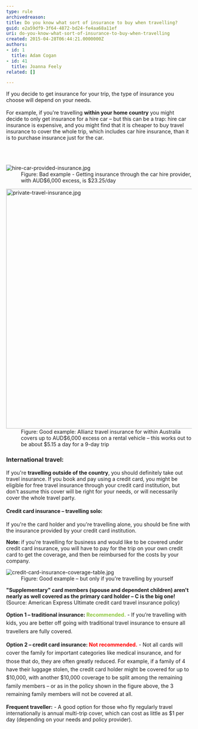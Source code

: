 ```yaml
---
type: rule
archivedreason: 
title: Do you know what sort of insurance to buy when travelling?
guid: e2a59df9-3f64-4872-bd24-fe4aa68a11ef
uri: do-you-know-what-sort-of-insurance-to-buy-when-travelling
created: 2015-04-28T06:44:21.0000000Z
authors:
- id: 1
  title: Adam Cogan
- id: 41
  title: Joanna Feely
related: []

---
```



If you decide to get insurance for your trip, the type of insurance you choose will depend on your needs. <br><br>For example, if you're travelling <strong>within your home country</strong> you might decide to only get insurance for a hire car – but this can be a trap&#58; hire car insurance is expensive, and you might find that it is cheaper to buy travel insurance to cover the whole trip, which includes car hire insurance, than it is to purchase insurance just for the car.&#160;<br><br>
<br><excerpt class='endintro'></excerpt><br>
<dl class="badImage"><dt><img src="/PublishingImages/53a2eb_hire-car-provided-insurance.jpg" alt="hire-car-provided-insurance.jpg" data-pin-nopin="true" /> </dt><dd> Figure&#58; Bad example - Getting insurance through the car hire provider, with AUD$6,000 excess, is $23.25/day</dd></dl><dl class="goodImage"><dt><img src="/PublishingImages/575bdf_private-travel-insurance.jpg" alt="private-travel-insurance.jpg" style="width&#58;650px;" /></dt><dt></dt><dd> Figure&#58; Good example&#58; Allianz travel insurance for within Australia covers up to AUD$6,000 excess on a rental vehicle – this works out to be about $5.15 a day for a 9-day trip</dd></dl><h3>International travel&#58;</h3><p>If you're <strong>travelling outside of the country</strong>, you should definitely take out travel insurance. If you book and pay using a credit card, you might be eligible for free travel insurance through your credit card institution, but don't assume this cover will be right for your needs, or will necessarily cover the whole travel party.</p><h4>Credit card insurance – travelling solo&#58;</h4><p>If you're the card holder and you're travelling alone, you should be fine with the insurance provided by your credit card institution.</p><p><strong>Note&#58; </strong>if you're travelling for business and would like to be covered under credit card insurance, you will have to pay for the trip on your own credit card to get the coverage, and then be reimbursed for the costs by your company.</p><dl class="goodImage"><dt><img src="/PublishingImages/ccb9e6_credit-card-insurance-coverage-table.jpg" alt="credit-card-insurance-coverage-table.jpg" /></dt><dd>Figure&#58; Good example – but only if you're travelling by yourself</dd></dl><p><strong>&quot;Supplementary&quot; card members (spouse and dependent children) aren't nearly as well covered as the primary card holder – C is the big one! </strong> (Source&#58; American Express Ultimate credit card travel insurance policy)</p>
 
 
 <p><strong>Option&#160;1&#160;– traditional insurance&#58;&#160;</strong><strong style="line-height&#58;1.6;color&#58;#8dc63f;">Recommended.</strong><span style="line-height&#58;1.6;"> - If you’re travelling with kids, you are better off going with traditional travel insurance to ensure all travellers are fully covered.</span></p>
 
<p><strong>Option 2 – credit card insurance&#58;&#160;​</strong><strong style="line-height&#58;1.6;color&#58;#ff0000;">Not recommended.</strong><span style="line-height&#58;1.6;"> - </span><span class="highlight" style="line-height&#58;1.6;">Not all cards will cover the family for important categories like medical insurance</span><span style="line-height&#58;1.6;">, and for those that do, they are often greatly reduced. For example, if a family of 4 have their luggage stolen, the credit card holder might be covered for up to $10,000, with another $10,000 coverage to be split among the remaining family members – or as in the policy shown in the figure above, the 3 remaining family members will not be covered at all.</span></p>
      <p>
         <strong>Frequent traveller&#58;</strong> - A good option for those who fly regularly travel internationally is annual multi-trip cover, which can cost as little as $1 per day (depending on your needs and policy provider).</p>
​


